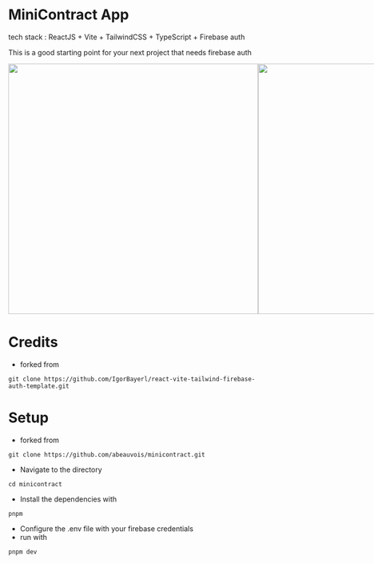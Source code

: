 # MiniContract App

tech stack : ReactJS + Vite + TailwindCSS + TypeScript + Firebase auth

This is a good starting point for your next project that needs firebase auth

<div style="display:flex;">
<img  src="./images/Screenshot_1.png" height="500">
<img src="./images/Screenshot_2.png" height="500">
<img src="./images/Screenshot_3.png" height="500">
</div>

# Credits

- forked from

```
git clone https://github.com/IgorBayerl/react-vite-tailwind-firebase-auth-template.git
```

# Setup

- forked from

```
git clone https://github.com/abeauvois/minicontract.git
```

- Navigate to the directory

```
cd minicontract
```

- Install the dependencies with

```
pnpm
```

- Configure the .env file with your firebase credentials
- run with

```
pnpm dev
```
